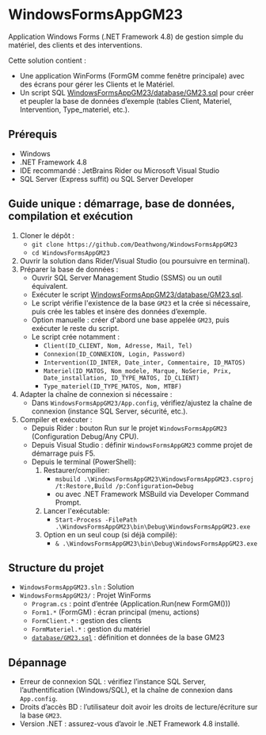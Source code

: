 ﻿# WindowsFormsAppGM23

Application Windows Forms (.NET Framework 4.8) de gestion simple du matériel, des clients et des interventions.

Cette solution contient :
- Une application WinForms (FormGM comme fenêtre principale) avec des écrans pour gérer les Clients et le Matériel.
- Un script SQL [WindowsFormsAppGM23/database/GM23.sql](WindowsFormsAppGM23/database/GM23.sql) pour créer et peupler la base de données d’exemple (tables Client, Materiel, Intervention, Type_materiel, etc.).

## Prérequis
- Windows
- .NET Framework 4.8
- IDE recommandé : JetBrains Rider ou Microsoft Visual Studio
- SQL Server (Express suffit) ou SQL Server Developer

## Guide unique : démarrage, base de données, compilation et exécution
1. Cloner le dépôt :
   - `git clone https://github.com/Deathwong/WindowsFormsAppGM23`
   - `cd WindowsFormsAppGM23`
2. Ouvrir la solution dans Rider/Visual Studio (ou poursuivre en terminal).
3. Préparer la base de données :
   - Ouvrir SQL Server Management Studio (SSMS) ou un outil équivalent.
   - Exécuter le script [WindowsFormsAppGM23/database/GM23.sql](WindowsFormsAppGM23/database/GM23.sql).
   - Le script vérifie l'existence de la base `GM23` et la crée si nécessaire, puis crée les tables et insère des données d’exemple.
   - Option manuelle : créer d'abord une base appelée `GM23`, puis exécuter le reste du script.
   - Le script crée notamment :
     - `Client(ID_CLIENT, Nom, Adresse, Mail, Tel)`
     - `Connexion(ID_CONNEXION, Login, Password)`
     - `Intervention(ID_INTER, Date_inter, Commentaire, ID_MATOS)`
     - `Materiel(ID_MATOS, Nom_modele, Marque, NoSerie, Prix, Date_installation, ID_TYPE_MATOS, ID_CLIENT)`
     - `Type_materiel(ID_TYPE_MATOS, Nom, MTBF)`
4. Adapter la chaîne de connexion si nécessaire :
   - Dans `WindowsFormsAppGM23/App.config`, vérifiez/ajustez la chaîne de connexion (instance SQL Server, sécurité, etc.).
5. Compiler et exécuter :
   - Depuis Rider : bouton Run sur le projet `WindowsFormsAppGM23` (Configuration Debug/Any CPU).
   - Depuis Visual Studio : définir `WindowsFormsAppGM23` comme projet de démarrage puis F5.
   - Depuis le terminal (PowerShell):
     1. Restaurer/compilier:
        - `msbuild .\WindowsFormsAppGM23\WindowsFormsAppGM23.csproj /t:Restore,Build /p:Configuration=Debug`
        - ou avec .NET Framework MSBuild via Developer Command Prompt.
     2. Lancer l'exécutable:
        - `Start-Process -FilePath .\WindowsFormsAppGM23\bin\Debug\WindowsFormsAppGM23.exe`
     3. Option en un seul coup (si déjà compilé):
        - `& .\WindowsFormsAppGM23\bin\Debug\WindowsFormsAppGM23.exe`

## Structure du projet
- `WindowsFormsAppGM23.sln` : Solution
- `WindowsFormsAppGM23/` : Projet WinForms
  - `Program.cs` : point d’entrée (Application.Run(new FormGM()))
  - `Form1.*` (FormGM) : écran principal (menu, actions)
  - `FormClient.*` : gestion des clients
  - `FormMateriel.*` : gestion du matériel
  - [`database/GM23.sql`](WindowsFormsAppGM23/database/GM23.sql) : définition et données de la base GM23



## Dépannage
- Erreur de connexion SQL : vérifiez l’instance SQL Server, l’authentification (Windows/SQL), et la chaîne de connexion dans `App.config`.
- Droits d’accès BD : l’utilisateur doit avoir les droits de lecture/écriture sur la base `GM23`.
- Version .NET : assurez-vous d’avoir le .NET Framework 4.8 installé.

